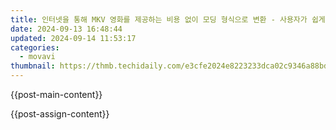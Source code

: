 ```yaml
---
title: 인터넷을 통해 MKV 영화를 제공하는 비용 없이 모딩 형식으로 변환 - 사용자가 쉽게 접히기
date: 2024-09-13 16:48:44
updated: 2024-09-14 11:53:17
categories:
  - movavi
thumbnail: https://thmb.techidaily.com/e3cfe2024e8223233dca02c9346a88bd3c9122571566316abe24ad6c80cbdaa7.jpeg
---
```


{{post-main-content}}

<ins class="adsbygoogle"
     style="display:block"
     data-ad-format="autorelaxed"
     data-ad-client="ca-pub-7571918770474297"
     data-ad-slot="1223367746"></ins>

{{post-assign-content}}

<ins class="adsbygoogle"
     style="display:block"
     data-ad-client="ca-pub-7571918770474297"
     data-ad-slot="8358498916"
     data-ad-format="auto"
     data-full-width-responsive="true"></ins>
